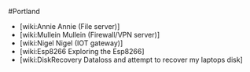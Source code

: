 #Portland

* [wiki:Annie Annie (File server)]
* [wiki:Mullein Mullein (Firewall/VPN server)]
* [wiki:Nigel Nigel (IOT gateway)]
* [wiki:Esp8266 Exploring the Esp8266]
* [wiki:DiskRecovery Dataloss and attempt to recover my laptops disk]
